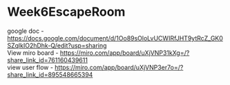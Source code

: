 # Week6EscapeRoom
google doc - https://docs.google.com/document/d/1Oo89sOloLvUCWIRfJHT9ytRcZ_GK0SZqlkIO2hDhk-Q/edit?usp=sharing  
View miro board - https://miro.com/app/board/uXjVNP31kXg=/?share_link_id=761160439611  
view user flow - https://miro.com/app/board/uXjVNP3er7o=/?share_link_id=895548665394

